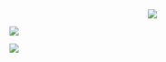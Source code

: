 <div align= "center">
    <img src="https://capsule-render.vercel.app/api?type=waving&color=0:ffcccc,100:ffbdbd&height=180&text=Sua's%20Github&animation=fadeIn&fontColor=ffffff&fontSize=60" />
    </div>
    <div style="text-align: left;">
<!--     <h2 style="border-bottom: 1px solid #d8dee4; color: #282d33;"> 🛠️ Tech Stacks </h2> <br> 
    <div style="margin: ; text-align: left;" "text-align: left;"> </div>
    </div>
    <div style="text-align: left;">
    <h2 style="border-bottom: 1px solid #d8dee4; color: #282d33;"> 🧑‍💻 Contact me </h2> <br> 
    <div style="text-align: left;"> <a href=https://ys0v9.notion.site/> <img src="https://img.shields.io/badge/Notion-000000?style=for-the-badge&logo=Notion&logoColor=white&link=https://ys0v9.notion.site/"> </a> 
          </div>  <br> 
    <div style="text-align: left;">  </div>  
    </div> 
    <div style="text-align: left;">  -->



<p align="left">
  <img src="https://github-readme-stats.vercel.app/api/top-langs/?username=ys0v9&count=10&layout=compact&title_color=FF69B4&text_color=282d33&bg_color=FFFFFF&border_color=ffcccc" />
</p>

<img src="http://mazandi.herokuapp.com/api?handle=ys0v9&theme=cold"/>
